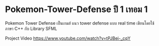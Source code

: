 # Pokemon-Tower-Defense  ปี 1 เทอม 1
  
  
Pokemon Tower Defense เป็นเกมส์ แนว tower defense แบบ real time เขียนโดยใช้ภาษา C++ กับ Library SFML  
  
Project Video
https://www.youtube.com/watch?v=tPJBei-_cqY  

